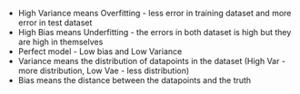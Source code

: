 * High Variance means Overfitting - less error in training dataset and more error in test dataset
* High Bias means Underfitting - the errors in both dataset is high but they are high in themselves
* Perfect model - Low bias and Low Variance
* Variance means the distribution of datapoints in the dataset (High Var - more distribution, Low Vae - less distribution)
* Bias means the distance between the datapoints and the truth